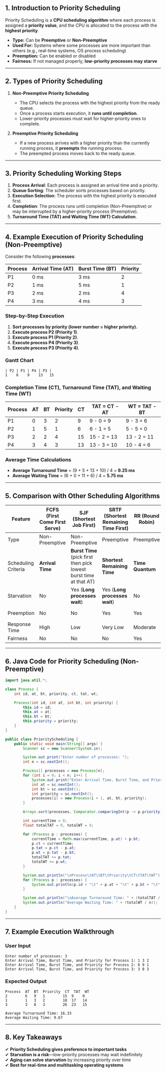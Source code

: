 ## **1. Introduction to Priority Scheduling**  
Priority Scheduling is a **CPU scheduling algorithm** where each process is assigned a **priority value**, and the CPU is allocated to the process with the **highest priority**.  

- **Type:** Can be **Preemptive** or **Non-Preemptive**  
- **Used For:** Systems where some processes are more important than others (e.g., real-time systems, OS process scheduling)  
- **Preemption:** Can be enabled or disabled  
- **Fairness:** If not managed properly, **low-priority processes may starve**  

---

## **2. Types of Priority Scheduling**  
1. **Non-Preemptive Priority Scheduling**  
   - The CPU selects the process with the highest priority from the ready queue.  
   - Once a process starts execution, it **runs until completion**.  
   - Lower-priority processes must wait for higher-priority ones to complete.  

2. **Preemptive Priority Scheduling**  
   - If a new process arrives with a higher priority than the currently running process, it **preempts** the running process.  
   - The preempted process moves back to the ready queue.  

---

## **3. Priority Scheduling Working Steps**  
1. **Process Arrival**: Each process is assigned an arrival time and a priority.  
2. **Queue Sorting**: The scheduler sorts processes based on priority.  
3. **Execution Selection**: The process with the highest priority is executed first.  
4. **Completion**: The process runs until completion (Non-Preemptive) or may be interrupted by a higher-priority process (Preemptive).  
5. **Turnaround Time (TAT) and Waiting Time (WT) Calculation**.  

---

## **4. Example Execution of Priority Scheduling (Non-Preemptive)**  
Consider the following **processes**:

| Process | Arrival Time (AT) | Burst Time (BT) | Priority |
|---------|------------------|-----------------|----------|
| P1      | 0 ms             | 3 ms            | 2        |
| P2      | 1 ms             | 5 ms            | 1        |
| P3      | 2 ms             | 2 ms            | 4        |
| P4      | 3 ms             | 4 ms            | 3        |

### **Step-by-Step Execution**
1. **Sort processes by priority (lower number = higher priority).**  
2. **Execute process P2 (Priority 1)**.  
3. **Execute process P1 (Priority 2)**.  
4. **Execute process P4 (Priority 3)**.  
5. **Execute process P3 (Priority 4)**.  

### **Gantt Chart**
```
| P2 | P1 | P4 | P3 |
1    6    9    13   15
```

### **Completion Time (CT), Turnaround Time (TAT), and Waiting Time (WT)**  

| Process | AT  | BT  | Priority | CT  | TAT = CT - AT | WT = TAT - BT |
|---------|-----|-----|----------|-----|--------------|--------------|
| P1      | 0   | 3   | 2        | 9   | 9 - 0 = 9    | 9 - 3 = 6    |
| P2      | 1   | 5   | 1        | 6   | 6 - 1 = 5    | 5 - 5 = 0    |
| P3      | 2   | 2   | 4        | 15  | 15 - 2 = 13  | 13 - 2 = 11  |
| P4      | 3   | 4   | 3        | 13  | 13 - 3 = 10  | 10 - 4 = 6   |

### **Average Time Calculations**
- **Average Turnaround Time** = (9 + 5 + 13 + 10) / 4 = **9.25 ms**  
- **Average Waiting Time** = (6 + 0 + 11 + 6) / 4 = **5.75 ms**  

---

## **5. Comparison with Other Scheduling Algorithms**  

| Feature          | FCFS (First Come First Serve) | SJF (Shortest Job First) | SRTF (Shortest Remaining Time First) | RR (Round Robin) | Priority Scheduling |
|-----------------|------------------------------|--------------------------|--------------------------------------|-----------------|---------------------|
| Type            | Non-Preemptive               | Non-Preemptive           | Preemptive                          | Preemptive      | Preemptive/Non-Preemptive |
| Scheduling Criteria | **Arrival Time**               | **Burst Time** (pick first then pick lowest burst time at that AT)             | **Shortest Remaining Time**            | **Time Quantum**    | **Priority** |
| Starvation      | No                            | Yes (**Long processes wait**) | Yes (**Long processes wait**)           | No              | Yes (**Low-priority processes wait**) |
| Preemption      | No                            | No                        | Yes                                 | Yes             | Yes (if Preemptive) |
| Response Time   | High                          | Low                       | Very Low                            | Moderate        | Varies |
| Fairness        | No                            | No                        | No                                  | Yes             | No (if no aging) |

---

## **6. Java Code for Priority Scheduling (Non-Preemptive)**  
```java
import java.util.*;

class Process {
    int id, at, bt, priority, ct, tat, wt;

    Process(int id, int at, int bt, int priority) {
        this.id = id;
        this.at = at;
        this.bt = bt;
        this.priority = priority;
    }
}

public class PriorityScheduling {
    public static void main(String[] args) {
        Scanner sc = new Scanner(System.in);

        System.out.print("Enter number of processes: ");
        int n = sc.nextInt();

        Process[] processes = new Process[n];
        for (int i = 0; i < n; i++) {
            System.out.print("Enter Arrival Time, Burst Time, and Priority for Process " + (i + 1) + ": ");
            int at = sc.nextInt();
            int bt = sc.nextInt();
            int priority = sc.nextInt();
            processes[i] = new Process(i + 1, at, bt, priority);
        }

        Arrays.sort(processes, Comparator.comparingInt(p -> p.priority));

        int currentTime = 0;
        float totalTAT = 0, totalWT = 0;

        for (Process p : processes) {
            currentTime = Math.max(currentTime, p.at) + p.bt;
            p.ct = currentTime;
            p.tat = p.ct - p.at;
            p.wt = p.tat - p.bt;
            totalTAT += p.tat;
            totalWT += p.wt;
        }

        System.out.println("\nProcess\tAT\tBT\tPriority\tCT\tTAT\tWT");
        for (Process p : processes) {
            System.out.println(p.id + "\t" + p.at + "\t" + p.bt + "\t" + p.priority + "\t\t" + p.ct + "\t" + p.tat + "\t" + p.wt);
        }

        System.out.println("\nAverage Turnaround Time: " + (totalTAT / n));
        System.out.println("Average Waiting Time: " + (totalWT / n));
    }
}
```

---

## **7. Example Execution Walkthrough**
### **User Input**
```
Enter number of processes: 3
Enter Arrival Time, Burst Time, and Priority for Process 1: 1 3 2
Enter Arrival Time, Burst Time, and Priority for Process 2: 6 9 1
Enter Arrival Time, Burst Time, and Priority for Process 3: 3 8 3
```

### **Expected Output**
```
Process  AT  BT  Priority  CT  TAT  WT
2        6   9   1        15  9    0
1        1   3   2        18  17   14
3        3   8   3        26  23   15

Average Turnaround Time: 16.33
Average Waiting Time: 9.67
```

---

## **8. Key Takeaways**
✔ **Priority Scheduling gives preference to important tasks**  
✔ **Starvation is a risk**—low-priority processes may wait indefinitely  
✔ **Aging can solve starvation** by increasing priority over time  
✔ **Best for real-time and multitasking operating systems**  
